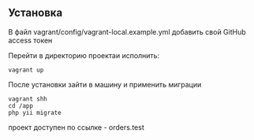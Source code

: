 Установка
------------
В файл vagrant/config/vagrant-local.example.yml добавить свой GitHub access токен

Перейти в директорию проектаи исполнить:
~~~
vagrant up
~~~
После установки зайти в машину и применить миграции
~~~
vagrant shh
cd /app
php yii migrate
~~~

проект доступен по ссылке - orders.test
